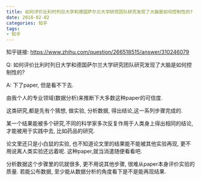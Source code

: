 ```yaml
---
title: 如何评价比利时列日大学和德国萨尔兰大学研究团队研究发现了大脑是如何控制性的?
date: 2018-02-02
categories: 知乎
tags: 
- 知乎
---
```


知乎链接: https://www.zhihu.com/question/266518515/answer/310246079

<!-- more -->

Q: 如何评价比利时列日大学和德国萨尔兰大学研究团队研究发现了大脑是如何控制性的?

A: 下了paper, 但是看不下去. 

由我个人的专业领域(数据分析)来推断下大多数这种paper的可信度. 

这类研究,都是先有个猜想, 做实验, 分析数据, 得出结论,这一系列步骤完成的.

某一个结果能被多个研究,不同的科学家多次反复作用于人类身上得出相同的结论, 才能被用于实践中去, 比如药品的研究.

论文里还只是小白鼠的实验, 也不知道论文里的结果能不能被其他实验再现, 更不用说离人类实验还远着呢. 这种paper,就当消遣随便看看吧.

 分析数据这个步骤里的坑就很多, 更不用说其他步骤, 很难从paper本身评价实验的质量. 若能公布数据, 至少能从数据分析的角度看下是不是能再现结果.